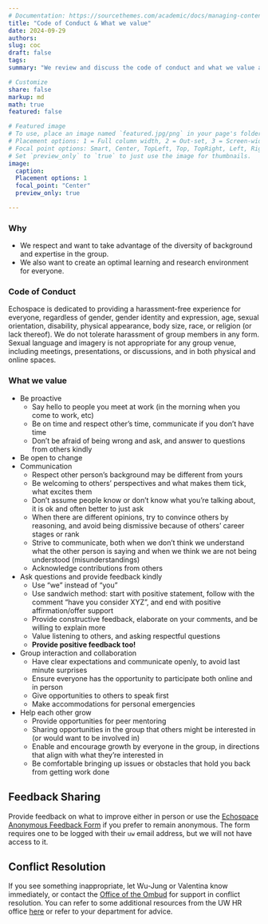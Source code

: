```yaml
---
# Documentation: https://sourcethemes.com/academic/docs/managing-content/
title: "Code of Conduct & What we value"
date: 2024-09-29
authors: 
slug: coc
draft: false
tags: 
summary: "We review and discuss the code of conduct and what we value as a group regularly, as reminder and inspiration for ourselves."

# Customize
share: false
markup: md
math: true
featured: false

# Featured image
# To use, place an image named `featured.jpg/png` in your page's folder.
# Placement options: 1 = Full column width, 2 = Out-set, 3 = Screen-width
# Focal point options: Smart, Center, TopLeft, Top, TopRight, Left, Right, BottomLeft, Bottom, BottomRight
# Set `preview_only` to `true` to just use the image for thumbnails.
image:
  caption:
  Placement options: 1
  focal_point: "Center"
  preview_only: true

---
```


### Why
- We respect and want to take advantage of the diversity of background and expertise in the group.
- We also want to create an optimal learning and research environment for everyone.

### Code of Conduct

Echospace is dedicated to providing a harassment-free experience for everyone, regardless of gender, gender identity and expression, age, sexual orientation, disability, physical appearance, body size, race, or religion (or lack thereof). We do not tolerate harassment of group members in any form. Sexual language and imagery is not appropriate for any group venue, including meetings, presentations, or discussions, and in both physical and online spaces.

### What we value

- Be proactive
  - Say hello to people you meet at work (in the morning when you come to work, etc)
  - Be on time and respect other’s time, communicate if you don’t have time
  - Don’t be afraid of being wrong and ask, and answer to questions from others kindly
- Be open to change
- Communication
  - Respect other person’s background may be different from yours
  - Be welcoming to others’ perspectives and what makes them tick, what excites them
  - Don’t assume people know or don’t know what you’re talking about, it is ok and often better to just ask
  - When there are different opinions, try to convince others by reasoning, and avoid being dismissive because of others’ career stages or rank
  - Strive to communicate, both when we don’t think we understand what the other person is saying and when we think we are not being understood (misunderstandings)
  - Acknowledge contributions from others
- Ask questions and provide feedback kindly
  - Use “we” instead of “you”
  - Use sandwich method: start with positive statement, follow with the comment “have you consider XYZ”, and end with positive affirmation/offer support
  - Provide constructive feedback, elaborate on your comments, and be willing to explain more
  - Value listening to others, and asking respectful questions
  - **Provide positive feedback too!**
- Group interaction and collaboration
  - Have clear expectations and communicate openly, to avoid last minute surprises
  - Ensure everyone has the opportunity to participate both online and in person
  - Give opportunities to others to speak first
  - Make accommodations for personal emergencies
- Help each other grow
  - Provide opportunities for peer mentoring
  - Sharing opportunities in the group that others might be interested in (or would want to be involved in)
  - Enable and encourage growth by everyone in the group, in directions that align with what they’re interested in
  - Be comfortable bringing up issues or obstacles that hold you back from getting work done


## Feedback Sharing 

Provide feedback on what to improve either in person or use the [Echospace Anonymous Feedback Form](https://forms.gle/NZFZBQLk9BoMLZCV6) if you prefer to remain anonymous. The form requires one to be logged with their `uw` email address, but we will not have access to it.


## Conflict Resolution

If you see something inappropriate, let Wu-Jung or Valentina know immediately, or contact the [Office of the Ombud](https://www.washington.edu/ombud/) for support in conflict resolution. You can refer to some additional resources from the UW HR office [here](https://hr.uw.edu/policies/complaint-resolution/) or refer to your department for advice.
